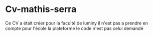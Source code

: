 # Cv-mathis-serra
Ce CV a était créer pour la faculté de luminy il n'est pas a prendre en compte pour l'école la plateforme le code n'est pas celui demandé 
